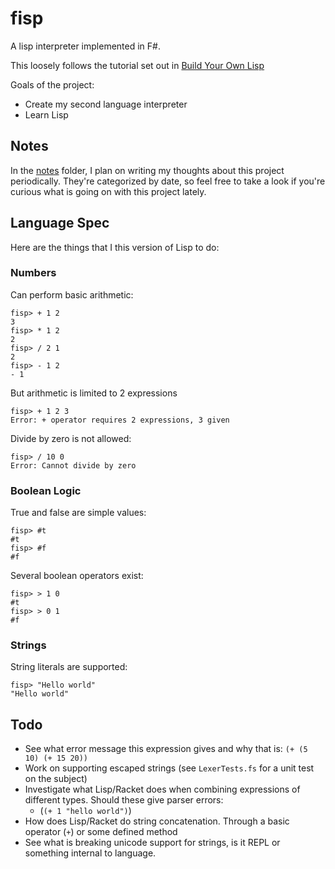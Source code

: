 # fisp

A lisp interpreter implemented in F#.

This loosely follows the tutorial set out in [Build Your Own Lisp](https://www.buildyourownlisp.com/)

Goals of the project:

* Create my second language interpreter
* Learn Lisp

## Notes

In the [notes](/notes) folder, I plan on writing my thoughts about this project periodically. They're categorized by date, so feel free to take a look if you're curious what is going on with this project lately.

## Language Spec

Here are the things that I this version of Lisp to do:

### Numbers

Can perform basic arithmetic:
```
fisp> + 1 2
3
fisp> * 1 2
2
fisp> / 2 1
2
fisp> - 1 2
- 1
```

But arithmetic is limited to 2 expressions
```
fisp> + 1 2 3
Error: + operator requires 2 expressions, 3 given
```

Divide by zero is not allowed:
```
fisp> / 10 0
Error: Cannot divide by zero
```

### Boolean Logic

True and false are simple values:

```
fisp> #t
#t
fisp> #f
#f
```

Several boolean operators exist:
```
fisp> > 1 0
#t
fisp> > 0 1
#f
```

### Strings

String literals are supported:

```
fisp> "Hello world"
"Hello world"
```
## Todo

* See what error message this expression gives and why that is: `(+ (5 10) (+ 15 20))`
* Work on supporting escaped strings (see `LexerTests.fs` for a unit test on the subject)
* Investigate what Lisp/Racket does when combining expressions of different types. Should these give parser errors:
    *  (`(+ 1 "hello world")`)
* How does Lisp/Racket do string concatenation. Through a basic operator (`+`) or some defined method
* See what is breaking unicode support for strings, is it REPL or something internal to language.